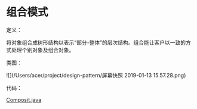 # 组合模式

定义：

将对象组合成树形结构以表示“部分-整体”的层次结构。组合能让客户以一致的方式处理个别对象及组合对象。

类图：

![](/Users/acer/project/design-pattern/屏幕快照 2019-01-13 15.57.28.png)

代码：

[Composit.java](Composit.java)

